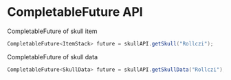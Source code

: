 # CompletableFuture API

CompletableFuture of skull item
```java
CompletableFuture<ItemStack> future = skullAPI.getSkull("Rollczi");
```

CompletableFuture of skull data
```java
CompletableFuture<SkullData> future = skullAPI.getSkullData("Rollczi");
```